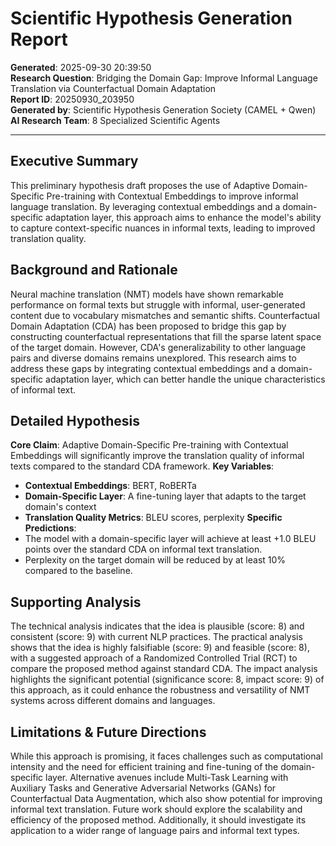 # Scientific Hypothesis Generation Report

**Generated**: 2025-09-30 20:39:50  
**Research Question**: Bridging the Domain Gap: Improve Informal Language Translation via Counterfactual Domain Adaptation  
**Report ID**: 20250930_203950  
**Generated by**: Scientific Hypothesis Generation Society (CAMEL + Qwen)  
**AI Research Team**: 8 Specialized Scientific Agents

---

## Executive Summary
This preliminary hypothesis draft proposes the use of Adaptive Domain-Specific Pre-training with Contextual Embeddings to improve informal language translation. By leveraging contextual embeddings and a domain-specific adaptation layer, this approach aims to enhance the model's ability to capture context-specific nuances in informal texts, leading to improved translation quality.

## Background and Rationale
Neural machine translation (NMT) models have shown remarkable performance on formal texts but struggle with informal, user-generated content due to vocabulary mismatches and semantic shifts. Counterfactual Domain Adaptation (CDA) has been proposed to bridge this gap by constructing counterfactual representations that fill the sparse latent space of the target domain. However, CDA's generalizability to other language pairs and diverse domains remains unexplored. This research aims to address these gaps by integrating contextual embeddings and a domain-specific adaptation layer, which can better handle the unique characteristics of informal text.

## Detailed Hypothesis
**Core Claim**: Adaptive Domain-Specific Pre-training with Contextual Embeddings will significantly improve the translation quality of informal texts compared to the standard CDA framework.
**Key Variables**:
- **Contextual Embeddings**: BERT, RoBERTa
- **Domain-Specific Layer**: A fine-tuning layer that adapts to the target domain's context
- **Translation Quality Metrics**: BLEU scores, perplexity
**Specific Predictions**:
- The model with a domain-specific layer will achieve at least +1.0 BLEU points over the standard CDA on informal text translation.
- Perplexity on the target domain will be reduced by at least 10% compared to the baseline.

## Supporting Analysis
The technical analysis indicates that the idea is plausible (score: 8) and consistent (score: 9) with current NLP practices. The practical analysis shows that the idea is highly falsifiable (score: 9) and feasible (score: 8), with a suggested approach of a Randomized Controlled Trial (RCT) to compare the proposed method against standard CDA. The impact analysis highlights the significant potential (significance score: 8, impact score: 9) of this approach, as it could enhance the robustness and versatility of NMT systems across different domains and languages.

## Limitations & Future Directions
While this approach is promising, it faces challenges such as computational intensity and the need for efficient training and fine-tuning of the domain-specific layer. Alternative avenues include Multi-Task Learning with Auxiliary Tasks and Generative Adversarial Networks (GANs) for Counterfactual Data Augmentation, which also show potential for improving informal text translation. Future work should explore the scalability and efficiency of the proposed method. Additionally, it should investigate its application to a wider range of language pairs and informal text types.